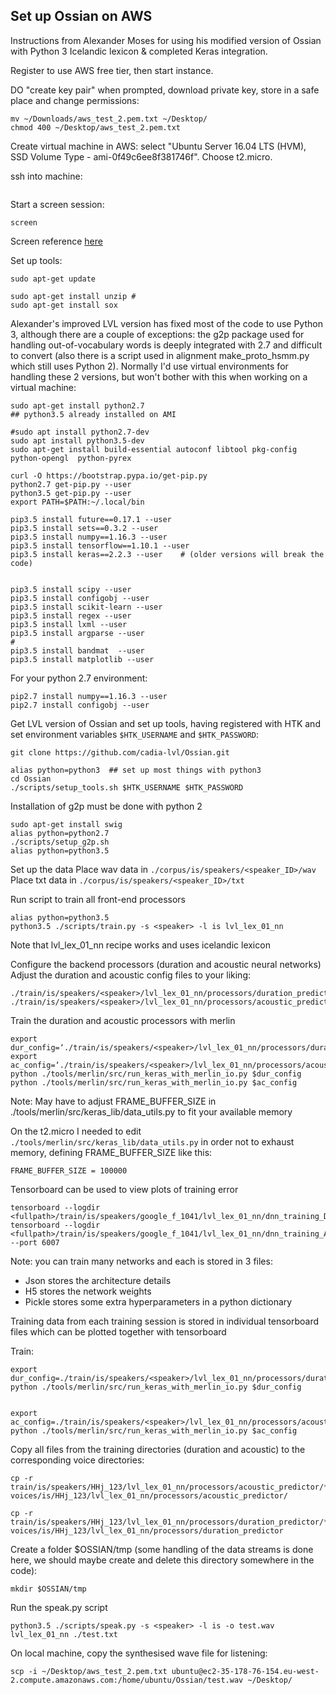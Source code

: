 ## Set up Ossian on AWS

Instructions from Alexander Moses for using his modified version of Ossian with Python 3 Icelandic lexicon & completed Keras integration.

Register to use AWS free tier, then start instance.

DO "create key pair" when prompted, download private key, store in a safe place and change permissions:

```
mv ~/Downloads/aws_test_2.pem.txt ~/Desktop/
chmod 400 ~/Desktop/aws_test_2.pem.txt
```


Create virtual machine in AWS: select "Ubuntu Server 16.04 LTS (HVM), SSD Volume Type - ami-0f49c6ee8f381746f". Choose t2.micro.

ssh into machine:

```

```




Start a screen session:

```
screen
```

Screen reference [here](http://aperiodic.net/screen/quick_reference)

Set up tools:

```
sudo apt-get update

sudo apt-get install unzip # 
sudo apt-get install sox
```

Alexander's improved LVL version has fixed most of the code to use Python 3, although there are a couple of exceptions: the g2p package used for handling out-of-vocabulary words is deeply integrated with 2.7 and difficult to convert (also there is a script used in alignment make_proto_hsmm.py which still uses Python 2). Normally I'd use virtual environments for handling these 2 versions, but won't bother with this when working on a virtual machine:


```
sudo apt-get install python2.7
## python3.5 already installed on AMI

#sudo apt install python2.7-dev
sudo apt install python3.5-dev
sudo apt-get install build-essential autoconf libtool pkg-config python-opengl  python-pyrex 

curl -O https://bootstrap.pypa.io/get-pip.py
python2.7 get-pip.py --user
python3.5 get-pip.py --user
export PATH=$PATH:~/.local/bin

pip3.5 install future==0.17.1 --user
pip3.5 install sets==0.3.2 --user
pip3.5 install numpy==1.16.3 --user
pip3.5 install tensorflow==1.10.1 --user
pip3.5 install keras==2.2.3 --user    # (older versions will break the code)


pip3.5 install scipy --user
pip3.5 install configobj --user
pip3.5 install scikit-learn --user
pip3.5 install regex --user
pip3.5 install lxml --user
pip3.5 install argparse --user
#
pip3.5 install bandmat  --user
pip3.5 install matplotlib --user

```



For your python 2.7 environment:

```
pip2.7 install numpy==1.16.3 --user
pip2.7 install configobj --user 
```



Get LVL version of Ossian and set up tools, having registered with HTK and set environment variables `$HTK_USERNAME` and `$HTK_PASSWORD`:

```
git clone https://github.com/cadia-lvl/Ossian.git

alias python=python3  ## set up most things with python3
cd Ossian
./scripts/setup_tools.sh $HTK_USERNAME $HTK_PASSWORD
```




Installation of g2p  must be done with python 2 

```
sudo apt-get install swig
alias python=python2.7
./scripts/setup_g2p.sh
alias python=python3.5

```


Set up the data
Place wav data in `./corpus/is/speakers/<speaker_ID>/wav`
Place txt data in `./corpus/is/speakers/<speaker_ID>/txt`

Run script to train all front-end processors

```
alias python=python3.5
python3.5 ./scripts/train.py -s <speaker> -l is lvl_lex_01_nn
```

Note that lvl_lex_01_nn recipe works and uses icelandic lexicon

Configure the backend processors (duration and acoustic neural networks)
Adjust the duration and acoustic config files to your liking:

```
./train/is/speakers/<speaker>/lvl_lex_01_nn/processors/duration_predictor/config.cfg
./train/is/speakers/<speaker>/lvl_lex_01_nn/processors/acoustic_predictor/config.cfg
```

Train the duration and acoustic processors with merlin

```
export dur_config=‘./train/is/speakers/<speaker>/lvl_lex_01_nn/processors/duration_predictor/config.cfg’
export ac_config=‘./train/is/speakers/<speaker>/lvl_lex_01_nn/processors/acoustic_predictor/config.cfg’
python ./tools/merlin/src/run_keras_with_merlin_io.py $dur_config
python ./tools/merlin/src/run_keras_with_merlin_io.py $ac_config
```


Note: May have to adjust FRAME_BUFFER_SIZE in ./tools/merlin/src/keras_lib/data_utils.py to fit your available memory

On the t2.micro I needed to edit `./tools/merlin/src/keras_lib/data_utils.py` in order not to exhaust memory, defining FRAME_BUFFER_SIZE like this:

```
FRAME_BUFFER_SIZE = 100000
```

Tensorboard can be used to view plots of training error
```
tensorboard --logdir <fullpath>/train/is/speakers/google_f_1041/lvl_lex_01_nn/dnn_training_DUR/plots/
tensorboard --logdir <fullpath>/train/is/speakers/google_f_1041/lvl_lex_01_nn/dnn_training_ACOUST/plots/ --port 6007
```

Note: you can train many networks and each is stored in 3 files:

- Json stores the architecture details
- H5 stores the network weights
- Pickle stores some extra hyperparameters in a python dictionary

Training data from each training session is stored in individual tensorboard files which can be plotted together with tensorboard





Train:
```
export dur_config=./train/is/speakers/<speaker>/lvl_lex_01_nn/processors/duration_predictor/config.cfg
python ./tools/merlin/src/run_keras_with_merlin_io.py $dur_config


export ac_config=./train/is/speakers/<speaker>/lvl_lex_01_nn/processors/acoustic_predictor/config.cfg
python ./tools/merlin/src/run_keras_with_merlin_io.py $ac_config
```


 Copy all files from the training directories (duration and acoustic) to the corresponding voice directories:


```
cp -r  train/is/speakers/HHj_123/lvl_lex_01_nn/processors/acoustic_predictor/* voices/is/HHj_123/lvl_lex_01_nn/processors/acoustic_predictor/

cp -r  train/is/speakers/HHj_123/lvl_lex_01_nn/processors/duration_predictor/* voices/is/HHj_123/lvl_lex_01_nn/processors/duration_predictor

```




Create a folder $OSSIAN/tmp    (some handling of the data streams is done here, we should maybe create and delete this directory somewhere in the code):

```
mkdir $OSSIAN/tmp 
```

Run the speak.py script


```
python3.5 ./scripts/speak.py -s <speaker> -l is -o test.wav lvl_lex_01_nn ./test.txt
```

On local machine, copy the synthesised wave file for listening:

```
scp -i ~/Desktop/aws_test_2.pem.txt ubuntu@ec2-35-178-76-154.eu-west-2.compute.amazonaws.com:/home/ubuntu/Ossian/test.wav ~/Desktop/
```

